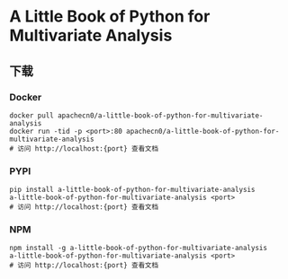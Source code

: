 # A Little Book of Python for Multivariate Analysis

## 下载

### Docker

```
docker pull apachecn0/a-little-book-of-python-for-multivariate-analysis
docker run -tid -p <port>:80 apachecn0/a-little-book-of-python-for-multivariate-analysis
# 访问 http://localhost:{port} 查看文档
```

### PYPI

```
pip install a-little-book-of-python-for-multivariate-analysis
a-little-book-of-python-for-multivariate-analysis <port>
# 访问 http://localhost:{port} 查看文档
```

### NPM

```
npm install -g a-little-book-of-python-for-multivariate-analysis
a-little-book-of-python-for-multivariate-analysis <port>
# 访问 http://localhost:{port} 查看文档
```
